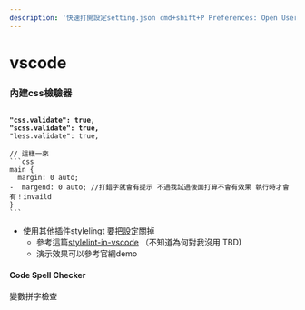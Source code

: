 ```yaml
---
description: '快速打開設定setting.json cmd+shift+P Preferences: Open User Settings (JSON)'
---
```


# vscode

### 內建css檢驗器

<pre class="language-diff"><code class="lang-diff">
<strong>"css.validate": true,
</strong><strong>"scss.validate": true,
</strong>"less.validate": true,

// 這樣一來
```css
main {
  margin: 0 auto;
-  margend: 0 auto; //打錯字就會有提示 不過我試過後面打算不會有效果 執行時才會有！invaild
}
```
</code></pre>

* 使用其他插件stylelingt 要把設定關掉&#x20;
  * 參考這篇[stylelint-in-vscode](https://stackoverflow.com/questions/71955851/stylelint-wont-mark-errors-in-vscode) （不知道為何對我沒用 TBD)
  * 演示效果可以參考官網demo

#### Code Spell Checker

變數拼字檢查
